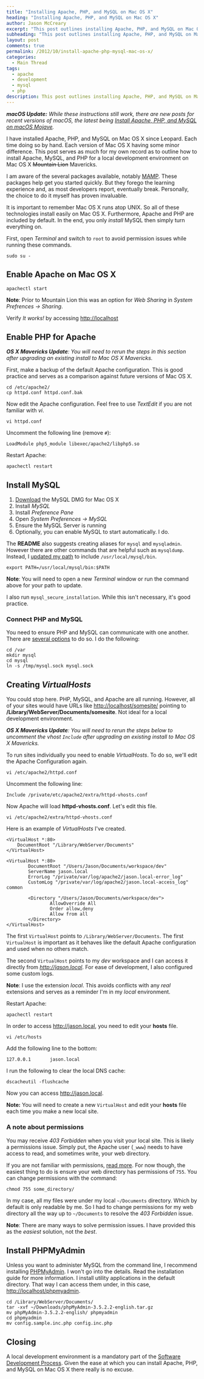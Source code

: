 ```yaml
---
title: "Installing Apache, PHP, and MySQL on Mac OS X"
heading: "Installing Apache, PHP, and MySQL on Mac OS X"
author: Jason McCreary
excerpt: "This post outlines installing Apache, PHP, and MySQL on Mac OS X. In addition, I cover configuring Virtual Hosts and installing PHPMyAdmin."
subheading: "This post outlines installing Apache, PHP, and MySQL on Mac OS X. In addition, I cover configuring Virtual Hosts and installing PHPMyAdmin."
layout: post
comments: true
permalink: /2012/10/install-apache-php-mysql-mac-os-x/
categories:
  - Main Thread
tags:
  - apache
  - development
  - mysql
  - php
description: This post outlines installing Apache, PHP, and MySQL on Mac OS X. In addition, I cover configuring Virtual Hosts and installing PHPMyAdmin.
---
```

_**macOS Update:** While these instructions still work, there are new posts for recent versions of macOS, the latest being [Install Apache, PHP, and MySQL on macOS Mojave](/2018/11/install-apache-php-mysql-mac-os-x-mojave/)._

I have installed Apache, PHP, and MySQL on Mac OS X since Leopard. Each time doing so by hand. Each version of Mac OS X having some minor difference. This post serves as much for my own record as to outline how to install Apache, MySQL, and PHP for a local development environment on Mac OS X <s>Mountain Lion</s> Mavericks.

I am aware of the several packages available, notably [MAMP][1]. These packages help get you started quickly. But they forego the learning experience and, as most developers report, eventually break. Personally, the choice to do it myself has proven invaluable.

It is important to remember Mac OS X runs atop UNIX. So all of these technologies install easily on Mac OS X. Furthermore, Apache and PHP are included by default. In the end, you only *install* MySQL then simply turn everything on.

First, open *Terminal* and switch to `root` to avoid permission issues while running these commands.

    sudo su -

## Enable Apache on Mac OS X

    apachectl start

**Note**: Prior to Mountain Lion this was an option for *Web Sharing* in *System Prefrences → Sharing*.

Verify *It works!* by accessing <http://localhost>

## Enable PHP for Apache
_**OS X Mavericks Update**: You will need to rerun the steps in this section after upgrading an existing install to Mac OS X Mavericks._

First, make a backup of the default Apache configuration. This is good practice and serves as a comparison against future versions of Mac OS X.

    cd /etc/apache2/
    cp httpd.conf httpd.conf.bak

Now edit the Apache configuration. Feel free to use *TextEdit* if you are not familiar with *vi*.

    vi httpd.conf

Uncomment the following line (remove `#`):

    LoadModule php5_module libexec/apache2/libphp5.so

Restart Apache:

    apachectl restart


## Install MySQL

1.  [Download][2] the MySQL DMG for Mac OS X
2.  Install *MySQL*
3.  Install *Preference Pane*
4.  Open *System Preferences → MySQL*
5.  Ensure the MySQL Server is running
6.  Optionally, you can enable MySQL to start automatically. I do.

The **README** also suggests creating aliases for `mysql` and `mysqladmin`. However there are other commands that are helpful such as `mysqldump`. Instead, I [updated my path](http://superuser.com/questions/69130/where-does-path-get-set-in-os-x-10-6-snow-leopard) to include `/usr/local/mysql/bin`.

    export PATH=/usr/local/mysql/bin:$PATH

**Note**: You will need to open a new *Terminal* window or run the command above for your path to update.

I also run `mysql_secure_installation`. While this isn't necessary, it's good practice.

### Connect PHP and MySQL
You need to ensure PHP and MySQL can communicate with one another. There are [several options][3] to do so. I do the following:

    cd /var
    mkdir mysql
    cd mysql
    ln -s /tmp/mysql.sock mysql.sock

## Creating *VirtualHosts*

You could stop here. PHP, MySQL, and Apache are all running. However, all of your sites would have URLs like <http://localhost/somesite/> pointing to **/Library/WebServer/Documents/somesite**. Not ideal for a local development environment.

_**OS X Mavericks Update**: You will need to rerun the steps below to uncomment the *vhost* `Include` after upgrading an existing install to Mac OS X Mavericks._

To run sites individually you need to enable *VirtualHosts*. To do so, we'll edit the Apache Configuration again.

    vi /etc/apache2/httpd.conf

Uncomment the following line:

    Include /private/etc/apache2/extra/httpd-vhosts.conf

Now Apache will load **httpd-vhosts.conf**. Let's edit this file.

    vi /etc/apache2/extra/httpd-vhosts.conf

Here is an example of *VirtualHosts* I've created.

    <VirtualHost *:80>
        DocumentRoot "/Library/WebServer/Documents"
    </VirtualHost>

    <VirtualHost *:80>
            DocumentRoot "/Users/Jason/Documents/workspace/dev"
            ServerName jason.local
            ErrorLog "/private/var/log/apache2/jason.local-error_log"
            CustomLog "/private/var/log/apache2/jason.local-access_log" common

            <Directory "/Users/Jason/Documents/workspace/dev">
                    AllowOverride All
                    Order allow,deny
                    Allow from all
            </Directory>
    </VirtualHost>


The first `VirtualHost` points to `/Library/WebServer/Documents`. The first `VirtualHost` is important as it behaves like the default Apache configuration and used when no others match.

The second `VirtualHost` points to my *dev* workspace and I can access it directly from *http://jason.local*. For ease of development, I also configured some custom logs.

**Note**: I use the extension *local*. This avoids conflicts with any *real* extensions and serves as a reminder I'm in my *local* environment.

Restart Apache:

    apachectl restart

In order to access <http://jason.local>, you need to edit your **hosts** file.

    vi /etc/hosts

Add the following line to the bottom:

    127.0.0.1       jason.local

I run the following to clear the local DNS cache:

    dscacheutil -flushcache

Now you can access <http://jason.local>.

**Note:** You will need to create a new `VirtualHost` and edit your **hosts** file each time you make a new local site.

### A note about permissions
You may receive *403 Forbidden* when you visit your local site. This is likely a permissions issue. Simply put, the Apache user (`_www`) needs to have access to read, and sometimes write, your web directory.

If you are not familiar with permissions, [read more](https://www.ics.uci.edu/computing/linux/file-security.php). For now though, the easiest thing to do is ensure your web directory has permissions of `755`. You can change permissions with the command:

    chmod 755 some_directory/

In my case, all my files were under my local `~/Documents` directory. Which by default is only readable by me. So I had to change permissions for my web directory all the way up to `~/Documents` to resolve the *403 Forbidden* issue.

**Note**: There are many ways to solve permission issues. I have provided this as the *easiest* solution, not the *best*.

## Install PHPMyAdmin
Unless you want to administer MySQL from the command line, I recommend installing [PHPMyAdmin][4]. I won't go into the details. Read the installation guide for more information. I install utility applications in the default directory. That way I can access them under, in this case, <http://localhost/phpmyadmin>.

    cd /Library/WebServer/Documents/
    tar -xvf ~/Downloads/phpMyAdmin-3.5.2.2-english.tar.gz
    mv phpMyAdmin-3.5.2.2-english/ phpmyadmin
    cd phpmyadmin
    mv config.sample.inc.php config.inc.php

## Closing

A local development environment is a mandatory part of the [Software Development Process][5]. Given the ease at which you can install Apache, PHP, and MySQL on Mac OS X there really is no excuse.

 [1]: http://www.mamp.info/en/index.html "MAMP"
 [2]: http://dev.mysql.com/downloads/mysql/
 [3]: http://stackoverflow.com/questions/4219970/warning-mysql-connect-2002-no-such-file-or-directory-trying-to-connect-vi
 [4]: http://www.phpmyadmin.net/ "PHPMyAdmin"
 [5]: http://en.wikipedia.org/wiki/Software_development_process
